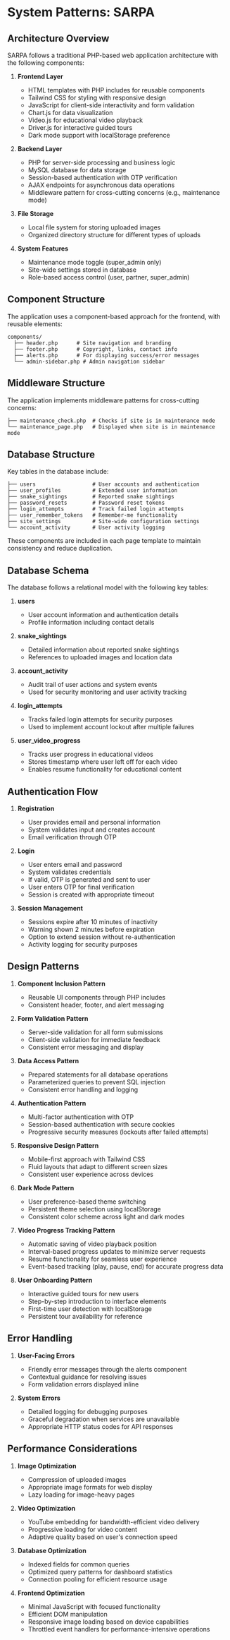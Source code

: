 # System Patterns: SARPA

## Architecture Overview

SARPA follows a traditional PHP-based web application architecture with the following components:

1. **Frontend Layer**

   - HTML templates with PHP includes for reusable components
   - Tailwind CSS for styling with responsive design
   - JavaScript for client-side interactivity and form validation
   - Chart.js for data visualization
   - Video.js for educational video playback
   - Driver.js for interactive guided tours
   - Dark mode support with localStorage preference

2. **Backend Layer**

   - PHP for server-side processing and business logic
   - MySQL database for data storage
   - Session-based authentication with OTP verification
   - AJAX endpoints for asynchronous data operations
   - Middleware pattern for cross-cutting concerns (e.g., maintenance mode)

3. **File Storage**
   - Local file system for storing uploaded images
   - Organized directory structure for different types of uploads

4. **System Features**
   - Maintenance mode toggle (super_admin only)
   - Site-wide settings stored in database
   - Role-based access control (user, partner, super_admin)

## Component Structure

The application uses a component-based approach for the frontend, with reusable elements:

```
components/
  ├── header.php      # Site navigation and branding
  ├── footer.php      # Copyright, links, contact info
  ├── alerts.php      # For displaying success/error messages
  └── admin-sidebar.php # Admin navigation sidebar
```

## Middleware Structure

The application implements middleware patterns for cross-cutting concerns:

```
├── maintenance_check.php  # Checks if site is in maintenance mode
└── maintenance_page.php   # Displayed when site is in maintenance mode
```

## Database Structure

Key tables in the database include:

```
├── users                  # User accounts and authentication
├── user_profiles          # Extended user information
├── snake_sightings        # Reported snake sightings
├── password_resets        # Password reset tokens
├── login_attempts         # Track failed login attempts
├── user_remember_tokens   # Remember-me functionality
├── site_settings          # Site-wide configuration settings
└── account_activity       # User activity logging
```

These components are included in each page template to maintain consistency and reduce duplication.

## Database Schema

The database follows a relational model with the following key tables:

1. **users**

   - User account information and authentication details
   - Profile information including contact details

2. **snake_sightings**

   - Detailed information about reported snake sightings
   - References to uploaded images and location data

3. **account_activity**

   - Audit trail of user actions and system events
   - Used for security monitoring and user activity tracking

4. **login_attempts**

   - Tracks failed login attempts for security purposes
   - Used to implement account lockout after multiple failures

5. **user_video_progress**
   - Tracks user progress in educational videos
   - Stores timestamp where user left off for each video
   - Enables resume functionality for educational content

## Authentication Flow

1. **Registration**

   - User provides email and personal information
   - System validates input and creates account
   - Email verification through OTP

2. **Login**

   - User enters email and password
   - System validates credentials
   - If valid, OTP is generated and sent to user
   - User enters OTP for final verification
   - Session is created with appropriate timeout

3. **Session Management**
   - Sessions expire after 10 minutes of inactivity
   - Warning shown 2 minutes before expiration
   - Option to extend session without re-authentication
   - Activity logging for security purposes

## Design Patterns

1. **Component Inclusion Pattern**

   - Reusable UI components through PHP includes
   - Consistent header, footer, and alert messaging

2. **Form Validation Pattern**

   - Server-side validation for all form submissions
   - Client-side validation for immediate feedback
   - Consistent error messaging and display

3. **Data Access Pattern**

   - Prepared statements for all database operations
   - Parameterized queries to prevent SQL injection
   - Consistent error handling and logging

4. **Authentication Pattern**

   - Multi-factor authentication with OTP
   - Session-based authentication with secure cookies
   - Progressive security measures (lockouts after failed attempts)

5. **Responsive Design Pattern**

   - Mobile-first approach with Tailwind CSS
   - Fluid layouts that adapt to different screen sizes
   - Consistent user experience across devices

6. **Dark Mode Pattern**

   - User preference-based theme switching
   - Persistent theme selection using localStorage
   - Consistent color scheme across light and dark modes

7. **Video Progress Tracking Pattern**

   - Automatic saving of video playback position
   - Interval-based progress updates to minimize server requests
   - Resume functionality for seamless user experience
   - Event-based tracking (play, pause, end) for accurate progress data

8. **User Onboarding Pattern**
   - Interactive guided tours for new users
   - Step-by-step introduction to interface elements
   - First-time user detection with localStorage
   - Persistent tour availability for reference

## Error Handling

1. **User-Facing Errors**

   - Friendly error messages through the alerts component
   - Contextual guidance for resolving issues
   - Form validation errors displayed inline

2. **System Errors**
   - Detailed logging for debugging purposes
   - Graceful degradation when services are unavailable
   - Appropriate HTTP status codes for API responses

## Performance Considerations

1. **Image Optimization**

   - Compression of uploaded images
   - Appropriate image formats for web display
   - Lazy loading for image-heavy pages

2. **Video Optimization**

   - YouTube embedding for bandwidth-efficient video delivery
   - Progressive loading for video content
   - Adaptive quality based on user's connection speed

3. **Database Optimization**

   - Indexed fields for common queries
   - Optimized query patterns for dashboard statistics
   - Connection pooling for efficient resource usage

4. **Frontend Optimization**
   - Minimal JavaScript with focused functionality
   - Efficient DOM manipulation
   - Responsive image loading based on device capabilities
   - Throttled event handlers for performance-intensive operations

